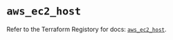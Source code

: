 # `aws_ec2_host`

Refer to the Terraform Registory for docs: [`aws_ec2_host`](https://registry.terraform.io/providers/hashicorp/aws/5.12.0/docs/resources/ec2_host).
